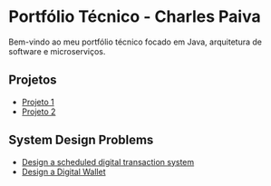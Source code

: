 # Portfólio Técnico - Charles Paiva

Bem-vindo ao meu portfólio técnico focado em Java, arquitetura de software e microserviços.

## Projetos

- [Projeto 1](projetos/projeto1.md)
- [Projeto 2](projetos/projeto2.md)

## System Design Problems

- [Design a scheduled digital transaction system](system-design-problems/design-a-scheduled-digital-transaction-system.md)
- [Design a Digital Wallet](system-design-problems/design-a-digital-wallet.md)
